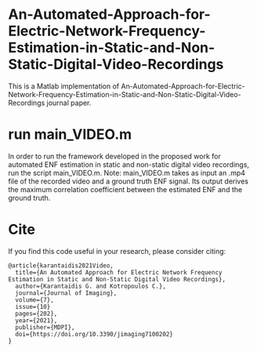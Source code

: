 # An-Automated-Approach-for-Electric-Network-Frequency-Estimation-in-Static-and-Non-Static-Digital-Video-Recordings
This is a Matlab implementation of An-Automated-Approach-for-Electric-Network-Frequency-Estimation-in-Static-and-Non-Static-Digital-Video-Recordings journal paper.

# run main_VIDEO.m

In order to run the framework developed in the proposed work for automated ENF estimation in static and non-static digital video recordings, run the script main_VIDEO.m. Note: main_VIDEO.m takes as input an .mp4 file of the recorded video and a ground truth ENF signal. Its output derives the maximum correlation coefficient between the estimated ENF and the ground truth. 


# Cite
If you find this code useful in your research, please consider citing:
```
@article{karantaidis2021Video,
  title={An Automated Approach for Electric Network Frequency Estimation in Static and Non-Static Digital Video Recordings},
  author={Karantaidis G. and Kotropoulos C.},
  journal={Journal of Imaging},
  volume={7},
  issue={10}
  pages={202},
  year={2021},
  publisher={MDPI},
  doi={https://doi.org/10.3390/jimaging7100202}
}
